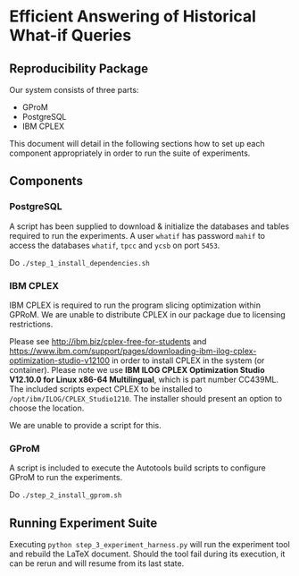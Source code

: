 # Efficient Answering of Historical What-if Queries
## Reproducibility Package

Our system consists of three parts:
* GProM
* PostgreSQL
* IBM CPLEX

This document will detail in the following sections how to set up each component appropriately in order to run the suite of experiments.

## Components

### PostgreSQL

A script has been supplied to download & initialize the databases and tables required to run the experiments.
A user `whatif` has password `mahif` to access the databases `whatif`, `tpcc` and `ycsb` on port `5453`.

Do `./step_1_install_dependencies.sh`

### IBM CPLEX
IBM CPLEX is required to run the program slicing optimization within GPRoM.
We are unable to distribute CPLEX in our package due to licensing restrictions.

Please see http://ibm.biz/cplex-free-for-students and https://www.ibm.com/support/pages/downloading-ibm-ilog-cplex-optimization-studio-v12100 in order to install CPLEX in the system (or container).
Please note we use **IBM ILOG CPLEX Optimization Studio V12.10.0 for Linux x86-64 Multilingual**, which is part number CC439ML.
The included scripts expect CPLEX to be installed to `/opt/ibm/ILOG/CPLEX_Studio1210`. The installer should present an option to choose the location.

We are unable to provide a script for this.

### GProM

A script is included to execute the Autotools build scripts to configure GProM to run the experiments.

Do `./step_2_install_gprom.sh`

## Running Experiment Suite

Executing `python step_3_experiment_harness.py` will run the experiment tool and rebuild the LaTeX document.
Should the tool fail during its execution, it can be rerun and will resume from its last state.